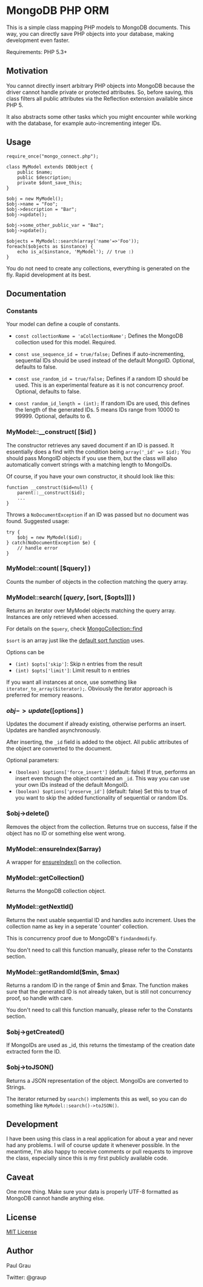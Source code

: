 # MongoDB PHP ORM

This is a simple class mapping PHP models to MongoDB documents. This way, you can directly save PHP objects into your database, making development even faster.

Requirements: PHP 5.3+

## Motivation

You cannot directly insert arbitrary PHP objects into MongoDB because the driver cannot handle private or protected attributes. So, before saving, this class filters all public attributes via the Reflection extension available since PHP 5.

It also abstracts some other tasks which you might encounter while working with the database, for example auto-incrementing integer IDs.

## Usage

	require_once("mongo_connect.php");
	
	class MyModel extends DBObject {
		public $name;
		public $description;
		private $dont_save_this;
	}
	
	$obj = new MyModel();
	$obj->name = "Foo";
	$obj->description = "Bar";
	$obj->update();
	
	$obj->some_other_public_var = "Baz";
	$obj->update();

	$objects = MyModel::search(array('name'=>'Foo'));
	foreach($objects as $instance) {
		echo is_a($instance, 'MyModel'); // true :)
	}

You do not need to create any collections, everything is generated on the fly. Rapid development at its best.

## Documentation

### Constants

Your model can define a couple of constants.

* `const collectionName = 'aCollectionName';`
Defines the MongoDB collection used for this model. Required.

* `const use_sequence_id = true/false;`
Defines if auto-incrementing, sequential IDs should be used instead of the default MongoID. Optional, defaults to false.

* `const use_random_id = true/false;`
Defines if a random ID should be used. This is an experimental feature as it is not concurrency proof. Optional, defaults to false.

* `const random_id_length = (int);`
If random IDs are used, this defines the length of the generated IDs. 5 means IDs range from 10000 to 99999. Optional, defaults to 6.

### MyModel::__construct( [$id] )

The constructor retrieves any saved document if an ID is passed. It essentially does a find with the condition being `array('_id' => $id);` You should pass MongoID objects if you use them, but the class will also automatically convert strings with a matching length to MongoIDs.

Of course, if you have your own constructor, it should look like this:

	function __construct($id=null) {
		parent::__construct($id);
		...
	}
	
Throws a `NoDocumentException` if an ID was passed but no document was found. Suggested usage:

	try {
		$obj = new MyModel($id);
	} catch(NoDocumentException $e) {
		// handle error
	}

### MyModel::count( [$query] )

Counts the number of objects in the collection matching the query array.

### MyModel::search( [$query, [$sort, [$opts]]] )

Returns an iterator over MyModel objects matching the query array. Instances are only retrieved when accessed.

For details on the `$query`, check [MongoCollection::find](http://php.net/manual/en/mongocollection.find.php)

`$sort` is an array just like the [default sort function](http://php.net/manual/en/mongocursor.sort.php) uses.

Options can be

* `(int) $opts['skip']`: Skip n entries from the result
* `(int) $opts['limit']`: Limit result to n entries

If you want all instances at once, use something like `iterator_to_array($iterator);`.
Obviously the iterator approach is preferred for memory reasons.

### $obj->update( [$options] )

Updates the document if already existing, otherwise performs an insert. Updates are handled asynchronously.

After inserting, the `_id` field is added to the object.
All public attributes of the object are converted to the document.

Optional parameters:

* `(boolean) $options['force_insert']` (default: false) 
If true, performs an insert even though the object contained an `_id`. This way you can use your own IDs instead of the default MongoID.
* `(boolean) $options['preserve_id']` (default: false)
Set this to true of you want to skip the added functionality of sequential or random IDs.

### $obj->delete()

Removes the object from the collection. Returns true on success, false if the object has no ID or something else went wrong.

### MyModel::ensureIndex($array)

A wrapper for [ensureIndex()](http://php.net/manual/en/mongocollection.ensureindex.php) on the collection.

### MyModel::getCollection()

Returns the MongoDB collection object.

### MyModel::getNextId()

Returns the next usable sequential ID and handles auto increment.
Uses the collection name as key in a seperate 'counter' collection.

This is concurrency proof due to MongoDB's `findandmodify`.

You don't need to call this function manually, please refer to the Constants section.

### MyModel::getRandomId($min, $max)

Returns a random ID in the range of $min and $max. The function makes sure that the generated ID is not already taken, but is still not concurrency proof, so handle with care.

You don't need to call this function manually, please refer to the Constants section.

### $obj->getCreated()

If MongoIDs are used as _id, this returns the timestamp of the creation date extracted form the ID.

### $obj->toJSON()

Returns a JSON representation of the object. MongoIDs are converted to Strings.

The iterator returned by `search()` implements this as well, so you can do something like `MyModel::search()->toJSON()`.

## Development

I have been using this class in a real application for about a year and never had any problems. I will of course update it whenever possible. In the meantime, I'm also happy to receive comments or pull requests to improve the class, especially since this is my first publicly available code.

## Caveat

One more thing. Make sure your data is properly UTF-8 formatted as MongoDB cannot handle anything else.

## License

[MIT License](http://opensource.org/licenses/MIT)

## Author

Paul Grau

Twitter: @graup
